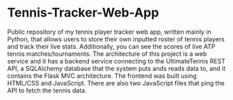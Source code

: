 # Tennis-Tracker-Web-App
Public repository of my tennis player tracker web app, written mainly in Python, that allows users to store their own inputted roster of tennis players and track their live stats. Additionally, you can see the scores of live ATP tennis matches/tournaments. The architecture of this project is a web service and it has a backend service connecting to the UltimateTennis REST API, a SQLAlchemy database that the system puts ands reads data to, and it contains the Flask MVC architecture. The frontend was built using HTML/CSS and JavaScript. There are also two JavaScript files that ping the API to fetch the tennis data.
